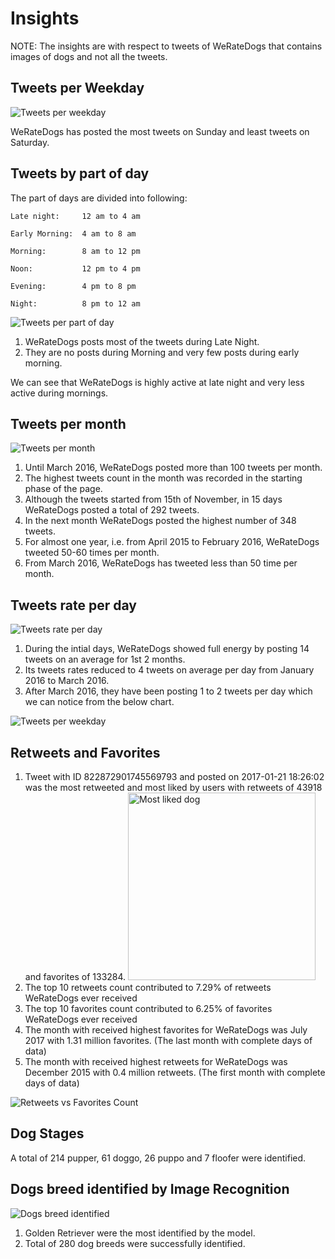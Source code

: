 # Insights 

NOTE: The insights are with respect to tweets of WeRateDogs that contains images of dogs and not all the tweets.

## Tweets per Weekday



<img src="tweets_per_weekday.png" alt="Tweets per weekday"
	title="Tweets per weekday" />

WeRateDogs has posted the most tweets on Sunday and least tweets on Saturday.



## Tweets by part of day

The part of days are divided into following:

```
Late night:     12 am to 4 am

Early Morning:  4 am to 8 am

Morning:        8 am to 12 pm

Noon:           12 pm to 4 pm

Evening:        4 pm to 8 pm

Night:          8 pm to 12 am
```



<img src="tweets_per_partofday.png" alt="Tweets per part of day"
	title="Tweets per part of day" />


1. WeRateDogs posts most of the tweets during Late Night.
2. They are no posts during Morning and very few posts during early morning.

We can see that WeRateDogs is highly active at late night and very less active during mornings.


## Tweets per month

<img src="tweets_per_month.png" alt="Tweets per month"
	title="Tweets per month" />

1. Until March 2016, WeRateDogs posted more than 100 tweets per month.
2. The highest tweets count in the month was recorded in the starting phase of the page.
3. Although the tweets started from 15th of November, in 15 days WeRateDogs posted a total of 292 tweets. 
4. In the next month WeRateDogs posted the highest number of 348 tweets.
5. For almost one year, i.e. from April 2015 to February 2016, WeRateDogs tweeted 50-60 times per month.
6. From March 2016, WeRateDogs has tweeted less than 50 time per month.


## Tweets rate per day

<img src="tweets_rate.png" alt="Tweets rate per day"
	title="Tweets rate per day" />


1. During the intial days, WeRateDogs showed full energy by posting 14 tweets on an average for 1st 2 months.
2. Its tweets rates reduced to 4 tweets on average per day from January 2016 to March 2016.
3. After March 2016, they have been posting 1 to 2 tweets per day which we can notice from the below chart.

<img src="tweets_per_day.png" alt="Tweets per weekday"
	title="Tweets per weekday" />


## Retweets and Favorites

1. Tweet with ID 822872901745569793 and posted on 2017-01-21 18:26:02 was the most retweeted and most liked by users with retweets of 43918 and favorites of 133284. 
   <img src="most_liked.jpg" alt="Most liked dog" height=300
	title="Tweets per weekday" />
2. The top 10 retweets count contributed to 7.29% of retweets WeRateDogs ever received
3. The top 10 favorites count contributed to 6.25% of favorites WeRateDogs ever received
4. The month with received highest favorites for WeRateDogs was July 2017 with 1.31 million favorites. (The last month with complete days of data)
5. The month with received highest retweets for WeRateDogs was December 2015 with 0.4 million retweets. (The first month with complete days of data)

<img src="retweets_and_fav.png" alt="Retweets vs Favorites Count" 
	title="Retweets vs Favorites Count" />

## Dog Stages

A total of 214 pupper, 61 doggo, 26 puppo and 7 floofer were identified.

## Dogs breed identified by Image Recognition


<img src="dogs_breed_indentified.png" alt="Dogs breed identified" 
	title="Dogs breed identified" />

1. Golden Retriever were the most identified by the model.
2. Total of 280 dog breeds were successfully identified.